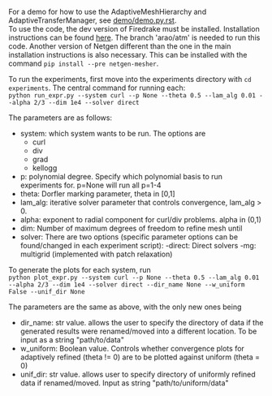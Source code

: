For a demo for how to use the AdaptiveMeshHierarchy and AdaptiveTransferManager, see [demo/demo.py.rst](https://github.com/AnuragRao1/adaptive_mg/blob/main/demo/demo.py.rst). \
To use the code, the dev version of Firedrake must be installed. Installation instructions can be found [here](https://www.firedrakeproject.org/install.html). The branch 'arao/atm' is needed to run this code. Another version of Netgen different than the one in the main installation instructions is also necessary. This can be installed with the command `pip install --pre netgen-mesher`.

To run the experiments, first move into the experiments directory with `cd experiments`.
The central command for running each: \
`python run_expr.py --system curl --p None --theta 0.5 --lam_alg 0.01 --alpha 2/3 --dim 1e4 --solver direct`

The parameters are as follows:
- system: which system wants to be run. The options are
  - curl
  - div
  - grad
  - kellogg
- p: polynomial degree. Specify which polynomial basis to run experiments for. p=None will run all p=1-4
- theta: Dorfler marking parameter, theta in [0,1]
- lam_alg: iterative solver parameter that controls convergence, lam_alg > 0.
- alpha: exponent to radial component for curl/div problems. alpha in (0,1)
- dim: Number of maximum degrees of freedom to refine mesh until
- solver: There are two options (specific parameter options can be found/changed in each experiment script):
  -direct: Direct solvers
  -mg: multigrid (implemented with patch relaxation)

To generate the plots for each system, run \
`python plot_expr.py --system curl --p None --theta 0.5 --lam_alg 0.01 --alpha 2/3 --dim 1e4 --solver direct --dir_name None --w_uniform False --unif_dir None`

The parameters are the same as above, with the only new ones being
- dir_name: str value. allows the user to specify the directory of data if the generated results were renamed/moved into a different location. To be input as a string "path/to/data"
- w_uniform: Boolean value. Controls whether convergence plots for adaptively refined (theta != 0) are to be plotted against uniform (theta = 0)
- unif_dir: str value. allows user to specify directory of uniformly refined data if renamed/moved. Input as string "path/to/uniform/data"
